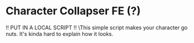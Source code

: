 # Character Collapser FE (?)
!! PUT IN A LOCAL SCRIPT !!
\This simple script makes your character go nuts. It's kinda hard to explain how it looks.
